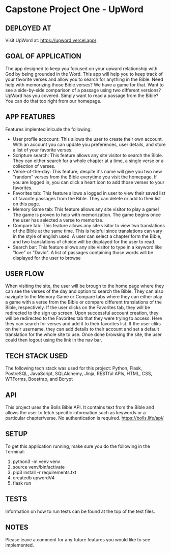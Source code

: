 # Capstone Project One - UpWord

## DEPLOYED AT
Visit UpWord at: https://upword.vercel.app/

## GOAL OF APPLICATION
The app designed to keep you focused on your upward relationship with God by being grounded in the Word. This app will help you to keep track of your favorite verses and allow you to search for anything in the Bible. Need help with memorizing those Bible verses? We have a game for that. Want to see a side-by-side comparison of a passage using two different versions? UpWord has you covered. Simply want to read a passage from the Bible? You can do that too right from our homepage. 

## APP FEATURES
Features implented inlcude the following:
- User profile acccount: This allows the user to create their own account. With an account you can update you preferences, user details, and store a list of your favorite verses.
- Scripture search: This feature allows any site visitor to search the Bible. They can either search for a whole chapter at a time, a single verse or a collection of verses. 
- Verse-of-the-day: This feature, despite it's name will give you two new "random" verses from the Bible everytime you visit the homepage. If you are logged in, you can click a heart icon to add those verses to your favorites. 
- Favorites tab: This feature allows a logged in user to view their saved list of favorite passages from the Bible. They can delete or add to their list on this page. 
- Memory Game tab: This feature allows any site visitor to play a game! The game is proven to help with memorization. The game begins once the user has selected a verse to memorize.
- Compare tab: This feature allows any site visitor to view two translations of the Bible at the same time. This is helpful since translations can vary in the style of english used. A user can select a chapter form the Bible, and two translations of choice will be displayed for the user to read. 
- Search bar: This feature allows any site visitor to type in a keyword like "love" or "David". A list of passages containing those words will be displayed for the user to browse

## USER FLOW
When visiting the site, the user will be brough to the home page where they can see the verses of the day and option to search the Bible. They can also navigate to the Memory Game or Compare tabs where they can either play a game with a verse from the Bible or compare different translations of the Bible, respectively. If the user clicks on the Favorites tab, they will be redirected to the sign up screen. Upon successful account creation, they will be redirected to the Favorites tab that they were trying to access. Here they can search for verses and add it to their favorites list. If the user cliks on their username, they can add details to their account and set a default translation for the whole site to use. Once done browsing the site, the user could then logout using the link in the nav bar. 

## TECH STACK USED
The following tech stack was used for this project: Python, Flask, PostreSQL, JavaScript, SQLAlchemy, Jinja, RESTful APIs, HTML, CSS, WTForms, Boostrap, and Bcrypt

## API
This project uses the Bolls Bible API. It contains text from the Bible and allows the user to fetch specific information such as keywords or a particular chapter/verse. No authentication is required.
https://bolls.life/api/

## SETUP
To get this application running, make sure you do the following in the Terminal:
1. python3 -m venv venv
2. source venv/bin/activate
3. pip3 install -r requirements.txt
4. createdb upwordV4
5. flask run

## TESTS
Information on how to run tests can be found at the top of the test files. 

## NOTES
Please leave a comment for any future features you would like to see implemented.

